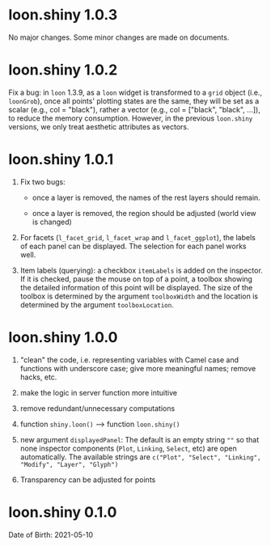 # loon.shiny 1.0.3

No major changes. Some minor changes are made on documents.

# loon.shiny 1.0.2

Fix a bug: in `loon` 1.3.9, as a `loon` widget is transformed to a `grid` object (i.e., `loonGrob`), once all points' plotting states are the same, they will be set as a scalar (e.g., col = "black"), rather a vector (e.g., col = ["black", "black", ...]), to reduce the memory consumption. However, in the previous `loon.shiny` versions, we only treat aesthetic attributes as vectors.

# loon.shiny 1.0.1

1. Fix two bugs: 

    - once a layer is removed, the names of the rest layers should remain. 
  
    - once a layer is removed, the region should be adjusted (world view is changed)
  
2. For facets (`l_facet_grid`, `l_facet_wrap` and `l_facet_ggplot`), the labels of each panel can be displayed. The selection for each panel works well.

3. Item labels (querying): a checkbox `itemLabels` is added on the inspector. If it is checked, pause the mouse on top of a point, a toolbox showing the detailed information of this point will be displayed. The size of the toolbox is determined by the argument `toolboxWidth` and the location is determined by the argument `toolboxLocation`.

# loon.shiny 1.0.0 

1. "clean" the code, i.e. representing variables with Camel case and functions with underscore case; give more meaningful names; remove hacks, etc.

2. make the logic in server function more intuitive

3. remove redundant/unnecessary computations

4. function `shiny.loon()` --> function `loon.shiny()`

5. new argument `displayedPanel`: The default is an empty string `""` so that none inspector components (`Plot`, `Linking`, `Select`, etc) are open automatically. The available strings are `c("Plot", "Select", "Linking", "Modify", "Layer", "Glyph")`

6. Transparency can be adjusted for points

# loon.shiny 0.1.0

Date of Birth: 2021-05-10
